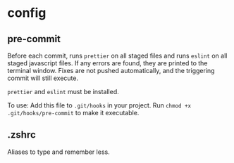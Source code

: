 # config

## pre-commit

Before each commit, runs `prettier` on all staged files and runs `eslint` on all staged javascript files. If any errors are found, they are printed to the terminal window. Fixes are not pushed automatically, and the triggering commit will still execute.

`prettier` and `eslint` must be installed.

To use: Add this file to `.git/hooks` in your project. Run `chmod +x .git/hooks/pre-commit` to make it executable.

## .zshrc

Aliases to type and remember less. 